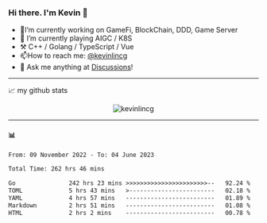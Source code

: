 ### Hi there. I'm Kevin 👋

- 🔭I’m currently working on GameFi, BlockChain, DDD, Game Server
- 🌱 I’m currently playing AIGC / K8S
-   :hammer_and_pick: C++ / Golang / TypeScript / Vue
- 📫How to reach me: [@kevinlincg](https://twitter.com/kevinlincg) 
-   :thought_balloon: Ask me anything at [Discussions](https://github.com/kevinlincg/kevinlincg/discussions/new)!

---

📈 my github stats

<p align="center"> <img src="https://github-readme-stats-ouuan.vercel.app/api?username=kevinlincg&theme=dark&show_icons=true&count_private=true" alt="kevinlincg" />

---

#### :bar_chart: 

<!--START_SECTION:waka-->

```txt
From: 09 November 2022 - To: 04 June 2023

Total Time: 262 hrs 46 mins

Go               242 hrs 23 mins >>>>>>>>>>>>>>>>>>>>>>>--   92.24 %
TOML             5 hrs 43 mins   >------------------------   02.18 %
YAML             4 hrs 57 mins   -------------------------   01.89 %
Markdown         2 hrs 51 mins   -------------------------   01.08 %
HTML             2 hrs 2 mins    -------------------------   00.78 %
```

<!--END_SECTION:waka-->
